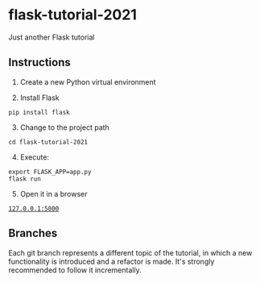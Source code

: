# flask-tutorial-2021
Just another Flask tutorial

## Instructions

1. Create a new Python virtual environment

2. Install Flask

```pip install flask```

3. Change to the project path

```cd flask-tutorial-2021```

4. Execute:

```
export FLASK_APP=app.py
flask run
```

5. Open it in a browser

[```127.0.0.1:5000```](http://127.0.0.1:5000)

## Branches

Each git branch represents a different topic of the tutorial, in which a new functionality is introduced and a refactor is made. It's strongly recommended to follow it incrementally.
